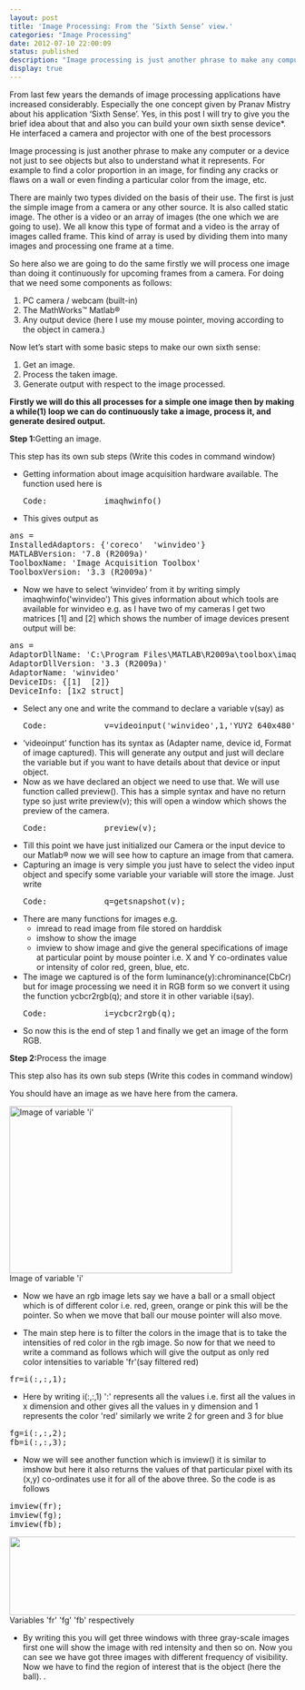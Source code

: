 ```yaml
---
layout: post
title: 'Image Processing: From the ‘Sixth Sense’ view.'
categories: "Image Processing"
date: 2012-07-10 22:00:09
status: published
description: "Image processing is just another phrase to make any computer or a device not just to see objects but also to understand what it represents."
display: true
---
```

From last few years the demands of image processing applications have increased considerably. Especially the one concept given by Pranav Mistry about his application ‘Sixth Sense’. Yes, in this post I will try to give you the brief idea about that and also you can build your own sixth sense device*. He interfaced a camera and projector with one of the best processors

Image processing is just another phrase to make any computer or a device not just to see objects but also to understand what it represents. For example to find a color proportion in an image, for finding any cracks or flaws on a wall or even finding a particular color from the image, etc.

<!--more-->

There are mainly two types divided on the basis of their use. The first is just the simple image from a camera or any other source. It is also called static image. The other is a video or an array of images (the one which we are going to use). We all know this type of format and a video is the array of images called frame. This kind of array is used by dividing them into many images and processing one frame at a time.

So here also we are going to do the same firstly we will process one image than doing it continuously for upcoming frames from a camera. For doing that we need some components as follows:
<ol>
	<li>PC camera / webcam (built-in)</li>
	<li>The MathWorks™ Matlab®</li>
	<li>Any output device (here I use my mouse pointer, moving according to the object in camera.)</li>
</ol>
Now let’s start with some basic steps to make our own sixth sense:
<ol>
	<li>Get an image.</li>
	<li>Process the taken image.</li>
	<li>Generate output with respect to the image processed.</li>
</ol>
<strong>Firstly we will do this all processes for a simple one image then by making a while(1) loop we can do continuously take a image, process it, and generate desired output.</strong>

<strong>Step 1:</strong>Getting an image.

This step has its own sub steps (Write this codes in command window)
<ul>
	<li>Getting information about image acquisition hardware available. The function used here is
<pre>Code:            imaqhwinfo()</pre>
</li>
	<li>This gives output as</li>
</ul>
<pre>ans =
InstalledAdaptors: {'coreco'  'winvideo'}
MATLABVersion: '7.8 (R2009a)'
ToolboxName: 'Image Acquisition Toolbox'
ToolboxVersion: '3.3 (R2009a)'</pre>
<ul>
	<li>Now we have to select ‘winvideo’ from it by writing simply imaqhwinfo('winvideo') This gives information about which tools are available for winvideo e.g. as I have two of my cameras I get two matrices [1] and [2] which shows the number of image devices present output will be:</li>
</ul>
<pre>ans =
AdaptorDllName: 'C:\Program Files\MATLAB\R2009a\toolbox\imaq\imaqadaptors\win32\mwwinvideoimaq.dll'
AdaptorDllVersion: '3.3 (R2009a)'
AdaptorName: 'winvideo'
DeviceIDs: {[1]  [2]}
DeviceInfo: [1x2 struct]</pre>
<ul>
	<li>Select any one and write the command to declare a variable v(say) as
<pre>Code:            v=videoinput('winvideo',1,'YUY2_640x480');</pre>
</li>
	<li>‘videoinput’ function has its syntax as (Adapter name, device id, Format of image captured). This will generate any output and just will declare the variable but if you want to have details about that device or input object.</li>
	<li>Now as we have declared an object we need to use that. We will use function called preview(). This has a simple syntax and have no return type so just write preview(v); this will open a window which shows the preview of the camera.
<pre>Code:            preview(v);</pre>
</li>
	<li>Till this point we have just initialized our Camera or the input device to our Matlab® now we will see how to capture an image from that camera.</li>
	<li>Capturing an image is very simple you just have to select the video input object and specify some variable your variable will store the image. Just write
<pre>Code:            q=getsnapshot(v);</pre>
</li>
	<li>There are many functions for images e.g.
<ul>
	<li>imread to read image from file stored on harddisk</li>
	<li>imshow to show the image</li>
	<li>imview to show image and give the general specifications of image at particular point by mouse pointer i.e. X and Y co-ordinates value or intensity of color red, green, blue, etc.</li>
</ul>
</li>
	<li>The image we captured is of the form luminance(y):chrominance(CbCr) but for image processing we need it in RGB form so we convert it using the function ycbcr2rgb(q); and store it in other variable i(say).
<pre>Code:            i=ycbcr2rgb(q);</pre>
</li>
	<li>So now this is the end of step 1 and finally we get an image of the form RGB.</li>
</ul>


<b>Step 2:</b>Process the image

This step also has its own sub steps (Write this codes in command window)

You should have an image as we have here from the camera.
<div id="container" width=392><a href="http://dtchanpura.files.wordpress.com/2012/08/rgbimage.png"><img class=" wp-image-92 " title="rgbimage" alt="Image of variable 'i'" src="http://dtchanpura.files.wordpress.com/2012/08/rgbimage.png" width="392" height="294" /></a><br /> Image of variable 'i'</div>

<ul>
	<li>Now we have an rgb image lets say we have a ball or a small object which is of different color i.e. red, green, orange or pink this will be the pointer. So when we move that ball our mouse pointer will also move.</li>
</ul>
<ul>
	<li>The main step here is to filter the colors in the image that is to take the intensities of red color in the rgb image. So now for that we need to write a command as follows which will give the output as only red color intensities to variable 'fr'(say filtered red)</li>
</ul>
<pre >fr=i(:,:,1);</pre>
<ul>
	<li>Here by writing i(:,:,1) ':' represents all the values i.e. first all the values in x dimension and other gives all the values in y dimension and 1 represents the color 'red' similarly we write 2 for green and 3 for blue</li>
</ul>
<pre>fg=i(:,:,2);
fb=i(:,:,3);</pre>
<ul>
	<li>Now we will see another function which is imview() it is similar to imshow but here it also returns the values of that particular pixel with its (x,y) co-ordinates use it for all of the above three. So the code is as follows</li>
</ul>
<pre>
imview(fr);
imview(fg);
imview(fb);
</pre>
<div id="container">
<a href="http://dtchanpura.files.wordpress.com/2012/08/frfgfb.png"><img class="size-full wp-image-93" title="frfgfb" alt="" src="http://dtchanpura.files.wordpress.com/2012/08/frfgfb.png" width="560" height="138" /></a><br /> Variables 'fr' 'fg' 'fb' respectively</div>
<ul>
	<li>By writing this you will get three windows with three gray-scale images first one will show the image with red intensity and then so on. Now you can see we have got three images with different frequency of visibility. Now we have to find the region of interest that is the object (here the ball). <em>.</em></li>
</ul>
